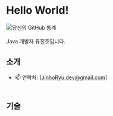 #  Hello World!

![당신의 GitHub 통계](https://github-readme-stats.vercel.app/api?username=ryuj-h&show_icons=true&theme=radical)<br><br>
Java 개발자 류진호입니다. <br>


##  소개

- 📫 연락처: [JinhoRyu.dev@gmail.com]
<br><br>
##  기술


<br><br>
---

